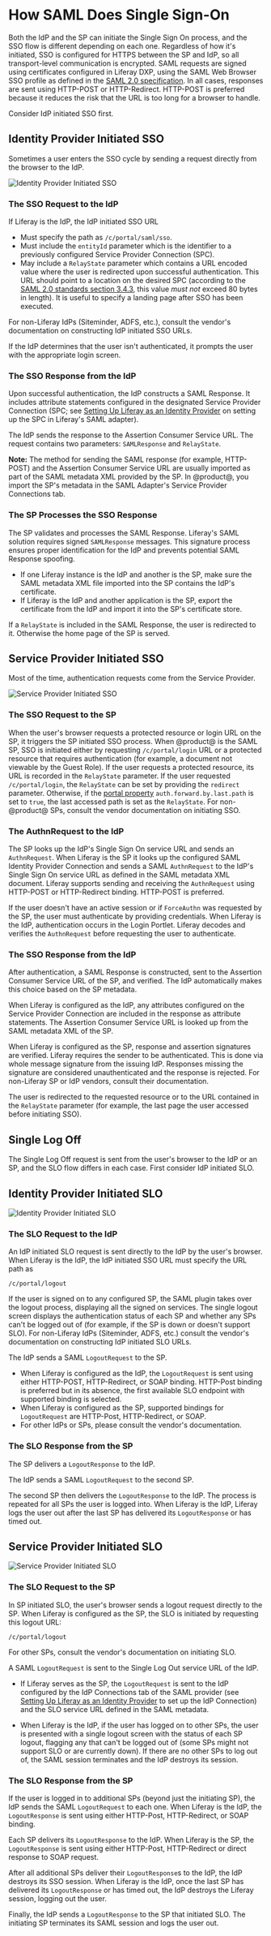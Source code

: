 # How SAML Does Single Sign-On

Both the IdP and the SP can initiate the Single Sign On process, and the SSO flow is different depending on each one. Regardless of how it's initiated, SSO is configured for HTTPS between the SP and IdP, so all transport-level communication is encrypted. SAML requests are signed using certificates configured in Liferay DXP, using the SAML Web Browser SSO profile as defined in the [SAML 2.0 specification](http://saml.xml.org/saml-specifications). In all cases, responses are sent using HTTP-POST or HTTP-Redirect. HTTP-POST is preferred because it reduces the risk that the URL is too long for a browser to handle. 

Consider IdP initiated SSO first.

## Identity Provider Initiated SSO

Sometimes a user enters the SSO cycle by sending a request directly from the browser to the IdP.

![Identity Provider Initiated SSO](./images/saml-idp-initiated-sso.png)

### The SSO Request to the IdP

If Liferay is the IdP, the IdP initiated SSO URL

- Must specify the path as `/c/portal/saml/sso`. 
- Must include the `entityId` parameter which is the identifier to a previously configured Service Provider Connection (SPC). 
- May include a `RelayState` parameter which contains a URL encoded value where the user is redirected upon successful authentication. This URL should point to a location on the desired SPC (according to the [SAML 2.0 standards section 3.4.3](https://docs.oasis-open.org/security/saml/v2.0/saml-bindings-2.0-os.pdf), this value *must not* exceed 80 bytes in length). It is useful to specify a landing page after SSO has been executed.

For non-Liferay IdPs (Siteminder, ADFS, etc.), consult the vendor's documentation on constructing IdP initiated SSO URLs.

If the IdP determines that the user isn't authenticated, it prompts the user with the appropriate login screen. 

### The SSO Response from the IdP

Upon successful authentication, the IdP constructs a SAML Response. It includes attribute statements configured in the designated Service Provider Connection (SPC; see [Setting Up Liferay as an Identity Provider](./02-setting-up-identity-provider.md) on setting up the SPC in Liferay's SAML adapter).

The IdP sends the response to the Assertion Consumer Service URL. The request contains two parameters: `SAMLResponse` and `RelayState`.

**Note:** The method for sending the SAML response (for example, HTTP-POST) and the Assertion Consumer Service URL are usually imported as part of the SAML metadata XML provided by the SP. In @product@, you import the SP's metadata in the SAML Adapter's Service Provider Connections tab.

### The SP Processes the SSO Response

The SP validates and processes the SAML Response. Liferay's SAML solution requires signed `SAMLResponse` messages. This signature process ensures proper identification for the IdP and prevents potential SAML Response spoofing.

- If one Liferay instance is the IdP and another is the SP, make sure the SAML metadata XML file imported into the SP contains the IdP's certificate. 
- If Liferay is the IdP and another application is the SP, export the certificate from the IdP and import it into the SP's certificate store.

If a `RelayState` is included in the SAML Response, the user is redirected to it. Otherwise the home page of the SP is served.

## Service Provider Initiated SSO

Most of the time, authentication requests come from the Service Provider.

![Service Provider Initiated SSO](./images/saml-sp-initiated-sso.png)

### The SSO Request to the SP

When the user's browser requests a protected resource or login URL on the SP, it triggers the SP initiated SSO process. When @product@ is the SAML SP, SSO is initiated either by requesting `/c/portal/login` URL or a protected resource that requires authentication (for example, a document not viewable by the Guest Role). If the user requests a protected resource, its URL is recorded in the `RelayState` parameter. If the user requested `/c/portal/login`, the `RelayState` can be set by providing the `redirect` parameter. Otherwise, if the [portal property](http://docs.liferay.com/portal/7.2-latest/propertiesdoc/portal.properties.html) `auth.forward.by.last.path` is set to `true`, the last accessed path is set as the `RelayState`. For non-@product@ SPs, consult the vendor documentation on initiating SSO.

### The AuthnRequest to the IdP

The SP looks up the IdP's Single Sign On service URL and sends an `AuthnRequest`. When Liferay is the SP it looks up the configured SAML Identity Provider Connection and sends a SAML `AuthnRequest` to the IdP's Single Sign On service URL as defined in the SAML metadata XML document. Liferay supports sending and receiving the `AuthnRequest` using HTTP-POST or HTTP-Redirect binding. HTTP-POST is preferred.

If the user doesn't have an active session or if `ForceAuthn` was requested by the SP, the user must authenticate by providing credentials. When Liferay is the IdP, authentication occurs in the Login Portlet. Liferay decodes and verifies the `AuthnRequest` before requesting the user to authenticate.

### The SSO Response from the IdP

After authentication, a SAML Response is constructed, sent to the Assertion Consumer Service URL of the SP, and verified. The IdP automatically makes this choice based on the SP metadata. 

When Liferay is configured as the IdP, any attributes configured on the Service Provider Connection are included in the response as attribute statements. The Assertion Consumer Service URL is looked up from the SAML metadata XML of the SP. 

When Liferay is configured as the SP, response and assertion signatures are verified. Liferay requires the sender to be authenticated. This is done via whole message signature from the issuing IdP. Responses missing the signature are considered unauthenticated and the response is rejected. For non-Liferay SP or IdP vendors, consult their documentation.

The user is redirected to the requested resource or to the URL contained in the `RelayState` parameter (for example, the last page the user accessed before initiating SSO).

## Single Log Off

The Single Log Off request is sent from the user's browser to the IdP or an SP, and the SLO flow differs in each case. First consider IdP initiated SLO.

## Identity Provider Initiated SLO

![Identity Provider Initiated SLO](./images/saml-idp-initiated-slo.png)

### The SLO Request to the IdP

An IdP initiated SLO request is sent directly to the IdP by the user's browser. When Liferay is the IdP, the IdP initiated SSO URL must specify the URL path as 

`/c/portal/logout`

If the user is signed on to any configured SP, the SAML plugin takes over the logout process, displaying all the signed on services. The single logout screen displays the authentication status of each SP and whether any SPs can't be logged out of (for example, if the SP is down or doesn't support SLO). For non-Liferay IdPs (Siteminder, ADFS, etc.) consult the vendor's documentation on constructing IdP initiated SLO URLs.

The IdP sends a SAML `LogoutRequest` to the SP.

- When Liferay is configured as the IdP, the `LogoutRequest` is sent using either HTTP-POST, HTTP-Redirect, or SOAP binding. HTTP-Post binding is preferred but in its absence, the first available SLO endpoint with supported binding is selected.
- When Liferay is configured as the SP, supported bindings for `LogoutRequest` are HTTP-Post, HTTP-Redirect, or SOAP.
- For other IdPs or SPs, please consult the vendor's documentation.

### The SLO Response from the SP

The SP delivers a `LogoutResponse` to the IdP. 

The IdP sends a SAML `LogoutRequest` to the second SP.

The second SP then delivers the `LogoutResponse` to the IdP. The process is repeated for all SPs the user is logged into. When Liferay is the IdP, Liferay logs the user out after the last SP has delivered its `LogoutResponse` or has timed out.

## Service Provider Initiated SLO

![Service Provider Initiated SLO](./images/saml-sp-initiated-slo.png)

### The SLO Request to the SP

In SP initiated SLO, the user's browser sends a logout request directly to the SP. When Liferay is configured as the SP, the SLO is initiated by requesting this logout URL:

    /c/portal/logout

For other SPs, consult the vendor's documentation on initiating SLO.

A SAML `LogoutRequest` is sent to the Single Log Out service URL of the IdP.

-  If Liferay serves as the SP, the `LogoutRequest` is sent to the IdP configured by the IdP Connections tab of the SAML provider (see [Setting Up Liferay as an Identity Provider](./02-setting-up-identity-provider.md) to set up the IdP Connection) and the SLO service URL defined in the SAML metadata. 

-  When Liferay is the IdP, if the user has logged on to other SPs, the user is presented with a single logout screen with the status of each SP logout, flagging any that can't be logged out of (some SPs might not support SLO or are currently down). If there are no other SPs to log out of, the SAML session terminates and the IdP destroys its session.

### The SLO Response from the SP

If the user is logged in to additional SPs (beyond just the initiating SP), the IdP sends the SAML `LogoutRequest` to each one. When Liferay is the IdP, the `LogoutResponse` is sent using either HTTP-Post, HTTP-Redirect, or SOAP binding.

Each SP delivers its `LogoutResponse` to the IdP. When Liferay is the SP, the `LogoutResponse` is sent using either HTTP-Post, HTTP-Redirect or direct response to SOAP request.

After all additional SPs deliver their `LogoutResponse`s to the IdP, the IdP destroys its SSO session. When Liferay is the IdP, once the last SP has delivered its `LogoutResponse` or has timed out, the IdP destroys the Liferay session, logging out the user.

Finally, the IdP sends a `LogoutResponse` to the SP that initiated SLO. The initiating SP terminates its SAML session and logs the user out.


